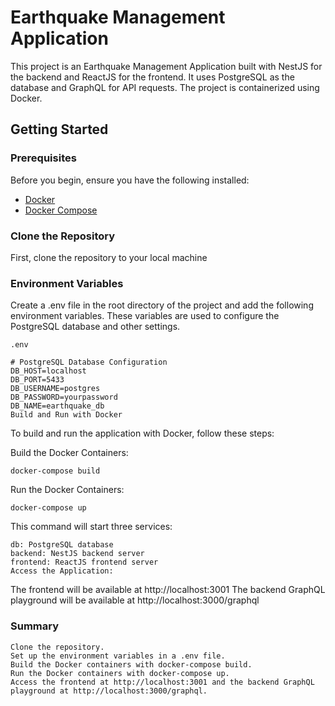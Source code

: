 # Earthquake Management Application

This project is an Earthquake Management Application built with NestJS for the backend and ReactJS for the frontend. It uses PostgreSQL as the database and GraphQL for API requests. The project is containerized using Docker.

## Getting Started

### Prerequisites

Before you begin, ensure you have the following installed:

- [Docker](https://docs.docker.com/get-docker/)
- [Docker Compose](https://docs.docker.com/compose/install/)

### Clone the Repository

First, clone the repository to your local machine

### Environment Variables
Create a .env file in the root directory of the project and add the following environment variables.
These variables are used to configure the PostgreSQL database and other settings.

```
.env

# PostgreSQL Database Configuration
DB_HOST=localhost
DB_PORT=5433
DB_USERNAME=postgres
DB_PASSWORD=yourpassword
DB_NAME=earthquake_db
Build and Run with Docker
```

To build and run the application with Docker, follow these steps:

Build the Docker Containers:

```
docker-compose build
```

Run the Docker Containers:
```
docker-compose up
```

This command will start three services:
```
db: PostgreSQL database
backend: NestJS backend server
frontend: ReactJS frontend server
Access the Application:
```


The frontend will be available at http://localhost:3001
The backend GraphQL playground will be available at http://localhost:3000/graphql


### Summary
```
Clone the repository.
Set up the environment variables in a .env file.
Build the Docker containers with docker-compose build.
Run the Docker containers with docker-compose up.
Access the frontend at http://localhost:3001 and the backend GraphQL playground at http://localhost:3000/graphql.
```
